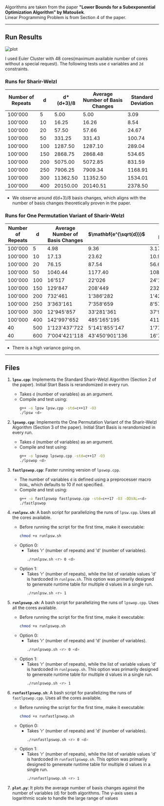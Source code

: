 Algorithms are taken from the paper **"Lower Bounds for a Subexponential Optimization Algorithm" by Matoušek**.  
Linear Programming Problem is from Section 4 of the paper.

---

## Run Results

![plot](https://github.com/user-attachments/assets/4e770e6d-9ca9-4f91-89a9-ea1eab069ab0)




I used Euler Cluster with 48 cores(maximum available number of cores without a special request).
The following tests use `d` variables and `2d` constraints.  

### Runs for **Sharir-Welzl**

| **Number of Repeats** | **d** | **d\*(d+3)/8** | **Average Number of Basis Changes** | **Standard Deviation**|
|------------------------|-------|---------------|-------------------------------------|--------|
| 100'000 | 5 | 5.00 | 5.00 | 3.09 |
| 100'000 | 10 | 16.25 | 16.26 | 8.54 |
| 100'000 | 20 | 57.50 | 57.66 | 24.67 |
| 100'000 | 50 | 331.25 | 331.43 | 100.74 |
| 100'000 | 100 | 1287.50 | 1287.10 | 289.04 |
| 100'000 | 150 | 2868.75 | 2868.48 | 534.65 |
| 100'000 | 200 | 5075.00 | 5072.85 | 831.59 |
| 100'000 | 250 | 7906.25 | 7909.34 | 1168.91 |
| 100'000 | 300 | 11362.50 | 11352.50 | 1534.01 |
| 100'000 | 400 | 20150.00 | 20140.51 | 2378.50 |


- We observe around d(d+3)/8 basis changes, which aligns with the number of basis changes theoretically proven in the paper.


### Runs for **One Permutation Variant of Sharir-Welzl**


| **Number of Repeats** | **d**   | **Average Number of Basis Changes** | **$\mathbf{e^{\sqrt{d}}}$** | **Standard Deviation** |
|-----------------------|---------|-------------------------------------|------------------------|-----------------------------|
| 100'000               | 5       | 4.98                                | 9.36                   | 3.17                        |
| 100'000               | 10      | 17.13                               | 23.62                  | 10.98                       |
| 100'000               | 20      | 76.15                               | 87.54                  | 56.67                       |
| 100'000               | 50      | 1040.44                             | 1177.40                | 1088.33                     |
| 100'000               | 100     | 16'517                              | 22'026                 | 24'172                      |
| 100'000               | 150     | 129'847                             | 208'449                | 232'435                     |
| 100'000               | 200     | 732'461                             | 1'386'282              | 1'429'494                   |
| 100'000               | 250     | 3'363'161                           | 7'358'659              | 8'576'896                   |
| 100'000               | 300     | 12'945'857                          | 33'281'361             | 37'933'793                  |
| 100'000               | 400     | 142'997'652                         | 485'165'195            | 411'153'281                 |
| 40 | 500 | 1'123'437'722 |5'141'855'147 | 1'775'601'485 |
| 40 | 600 | 7'004'421'118 |43'450'901'136 | 16'745'889'716 |




- There is a high variance going on.

---


## Files

1. **`lpsw.cpp`**: Implements the Standard Sharir-Welzl Algorithm (Section 2 of the paper). Initial Start Basis is rerandomized in every run.
   - Takes `d` (number of variables) as an argument.
   - Compile and test using:
     ```bash
     g++ -o lpsw lpsw.cpp -std=c++17 -O3
     ./lpsw <d>
     ```

2. **`lpswop.cpp`**: Implements the One Permutation Variant of the Sharir-Welzl Algorithm (Section 3 of the paper). Initial Start Basis is rerandomized in every run.
   - Takes `d` (number of variables) as an argument.
   - Compile and test using:
     ```bash
     g++ -o lpswop lpswop.cpp -std=c++17 -O3
     ./lpswop <d>
     ```
3. **`fastlpswop.cpp`**: Faster running version of `lpswop.cpp`.
   - The number of variables `d` is defined using a preprocesser macro `DVAL`, which defaults to 10 if not specified.
   - Compile and test using:
     ```bash
     g++ -o fastlpswop fastlpswop.cpp -std=c++17 -O3 -DDVAL=<d>
     ./fastlpswop
     ```

4. **`runlpsw.sh`**: A bash script for parallelizing the runs of `lpsw.cpp`. Uses all the cores available.
   - Before running the script for the first time, make it executable:
     ```bash
     chmod +x runlpsw.sh
     ```
   - Option 0:
       - Takes 'r' (number of repeats) and 'd' (number of variables).
         ```bash
         ./runlpsw.sh <r> 0 <d>
         ```
   - Option 1:
       - Takes 'r' (number of repeats), while the list of variable values 'd' is hardcoded in `runlpsw.sh`. This option was primarily designed to genereate runtime table for multiple d values in a single run.
         ```bash
         ./runlpsw.sh <r> 1
         ```
      
5. **`runlpswop.sh`**: A bash script for parallelizing the runs of `lpswop.cpp`. Uses all the cores available.
   - Before running the script for the first time, make it executable:
     ```bash
     chmod +x runlpswop.sh
     ```
   - Option 0:
       - Takes 'r' (number of repeats) and 'd' (number of variables).
         ```bash
         ./runlpswop.sh <r> 0 <d>
         ```
   - Option 1:
       - Takes 'r' (number of repeats), while the list of variable values 'd' is hardcoded in `runlpswop.sh`. This option was primarily designed to genereate runtime table for multiple d values in a single run.
         ```bash
         ./runlpswop.sh <r> 1
         ```

6. **`runfastlpswop.sh`**: A bash script for parallelizing the runs of `fastlpswop.cpp`. Uses all the cores available.
   - Before running the script for the first time, make it executable:
     ```bash
     chmod +x runfastlpswop.sh
     ```
   - Option 0:
       - Takes 'r' (number of repeats) and 'd' (number of variables).
         ```bash
         ./runfastlpswop.sh <r> 0 <d>
         ```
   - Option 1:
       - Takes 'r' (number of repeats), while the list of variable values 'd' is hardcoded in `runfastlpswop.sh`. This option was primarily designed to genereate runtime table for multiple d values in a single run.
         ```bash
         ./runfastlpswop.sh <r> 1
         ```
7. **`plot.py`**: It plots the average number of basis changes against the number of variables (d) for both algorithms. The y-axis uses a logarithmic scale to handle the large range of values
